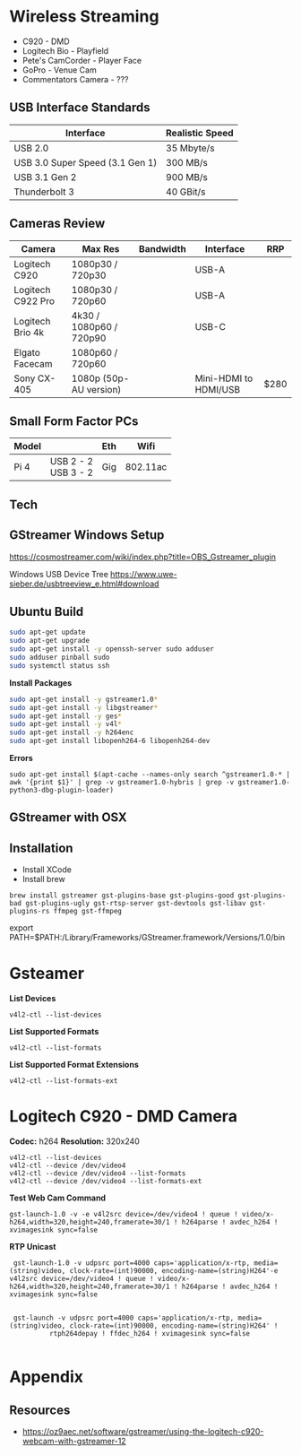 # Wireless Streaming

- C920 - DMD
- Logitech Bio - Playfield
- Pete's CamCorder - Player Face
- GoPro - Venue Cam
- Commentators Camera - ???

## USB Interface Standards

| Interface                       | Realistic Speed |
| ------------------------------- | --------------- |
| USB 2.0                         | 35 Mbyte/s      |
| USB 3.0 Super Speed (3.1 Gen 1) | 300 MB/s        |
| USB 3.1 Gen 2                   | 900 MB/s        |
| Thunderbolt 3                   | 40 GBit/s       |

## Cameras Review

| Camera            | Max Res                 | Bandwidth | Interface             | RRP  |
| ----------------- | ----------------------- | --------- | ---------             | ---- |
| Logitech C920     | 1080p30 / 720p30        |           | USB-A                 |      |
| Logitech C922 Pro | 1080p30 / 720p60        |           | USB-A                 |      |
| Logitech Brio 4k  | 4k30 / 1080p60 / 720p90 |           | USB-C                 |      |
| Elgato Facecam    | 1080p60 / 720p60        |           |                       |      |
| Sony CX-405       | 1080p (50p-AU version)  |           | Mini-HDMI to HDMI/USB | $280 |

## Small Form Factor PCs

| Model |                          | Eth  | Wifi     |
| ----- | ------------------------ | ---- | -------- |
| Pi 4  | USB 2 - 2<br />USB 3 - 2 | Gig  | 802.11ac |



## Tech
## GStreamer Windows Setup
https://cosmostreamer.com/wiki/index.php?title=OBS_Gstreamer_plugin

Windows USB Device Tree
https://www.uwe-sieber.de/usbtreeview_e.html#download

## Ubuntu Build

```bash
sudo apt-get update
sudo apt-get upgrade
sudo apt-get install -y openssh-server sudo adduser
sudo adduser pinball sudo
sudo systemctl status ssh
```

**Install Packages**
```bash
sudo apt-get install -y gstreamer1.0*
sudo apt-get install -y libgstreamer*
sudo apt-get install -y ges*
sudo apt-get install -y v4l*
sudo apt-get install -y h264enc
sudo apt-get install libopenh264-6 libopenh264-dev
```

**Errors**
```
sudo apt-get install $(apt-cache --names-only search ^gstreamer1.0-* | awk '{print $1}' | grep -v gstreamer1.0-hybris | grep -v gstreamer1.0-python3-dbg-plugin-loader)
```

## GStreamer with OSX
## Installation
- Install XCode
- Install brew
```
brew install gstreamer gst-plugins-base gst-plugins-good gst-plugins-bad gst-plugins-ugly gst-rtsp-server gst-devtools gst-libav gst-plugins-rs ffmpeg gst-ffmpeg
```

export PATH=$PATH:/Library/Frameworks/GStreamer.framework/Versions/1.0/bin 

# Gsteamer
**List Devices**
```
v4l2-ctl --list-devices
```
**List Supported Formats**
```
v4l2-ctl --list-formats
```
**List Supported Format Extensions**
```
v4l2-ctl --list-formats-ext
```

# Logitech C920 - DMD Camera
**Codec:** h264
**Resolution:** 320x240


```
v4l2-ctl --list-devices
v4l2-ctl --device /dev/video4
v4l2-ctl --device /dev/video4 --list-formats
v4l2-ctl --device /dev/video4 --list-formats-ext
```

**Test Web Cam Command**
```
gst-launch-1.0 -v -e v4l2src device=/dev/video4 ! queue ! video/x-h264,width=320,height=240,framerate=30/1 ! h264parse ! avdec_h264 ! xvimagesink sync=false
```

**RTP Unicast**
```
 gst-launch-1.0 -v udpsrc port=4000 caps='application/x-rtp, media=(string)video, clock-rate=(int)90000, encoding-name=(string)H264'-e v4l2src device=/dev/video4 ! queue ! video/x-h264,width=320,height=240,framerate=30/1 ! h264parse ! avdec_h264 ! xvimagesink sync=false
 
 
 gst-launch -v udpsrc port=4000 caps='application/x-rtp, media=(string)video, clock-rate=(int)90000, encoding-name=(string)H264' ! 
          rtph264depay ! ffdec_h264 ! xvimagesink sync=false
          
```


# Appendix
## Resources
- https://oz9aec.net/software/gstreamer/using-the-logitech-c920-webcam-with-gstreamer-12
